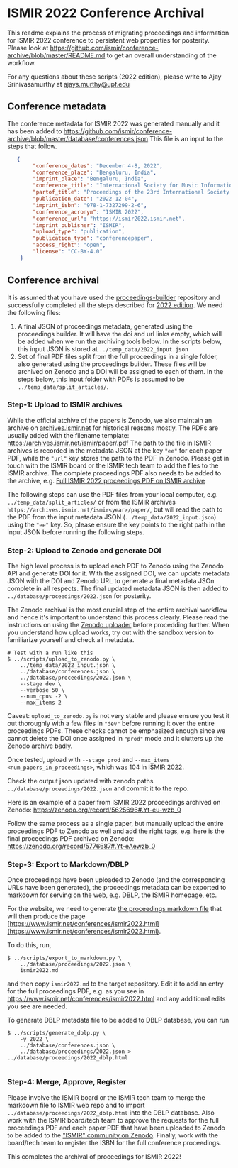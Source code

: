 # ISMIR 2022 Conference Archival

This readme explains the process of migrating proceedings and information for ISMIR 2022 conference to persistent web properties for posterity. Please look at https://github.com/ismir/conference-archive/blob/master/README.md to get an overall understanding of the workflow. 

For any questions about these scripts (2022 edition), please write to Ajay Srinivasamurthy at [ajays.murthy@upf.edu](mailto:ajays.murthy@upf.edu)

## Conference metadata
The conference metadata for ISMIR 2022 was generated manually and it has been added to https://github.com/ismir/conference-archive/blob/master/database/conferences.json This file is an input to the steps that follow. 

```json
   {
        "conference_dates": "December 4-8, 2022",
        "conference_place": "Bengaluru, India",
        "imprint_place": "Bengaluru, India",
        "conference_title": "International Society for Music Information Retrieval Conference",
        "partof_title": "Proceedings of the 23rd International Society for Music Information Retrieval Conference",
        "publication_date": "2022-12-04",
        "imprint_isbn": "978-1-7327299-2-6",
        "conference_acronym": "ISMIR 2022",
        "conference_url": "https://ismir2022.ismir.net",
        "imprint_publisher": "ISMIR",
        "upload_type": "publication",
        "publication_type": "conferencepaper",
        "access_right": "open",
        "license": "CC-BY-4.0"
    }
```

## Conference archival
It is assumed that you have used the [proceedings-builder](https://github.com/ismir/proceedings-builder) repository and successfully completed all the steps described for [2022 edition](https://github.com/ismir/proceedings-builder/blob/master/2022_scripts/README.md). We need the following files: 
1. A final JSON of proceedings metadata, generated using the proceedings builder. It will have the doi and url links empty, which will be added when we run the archiving tools below. In the scripts below, this input JSON is stored at `../temp_data/2022_input.json`
2. Set of final PDF files split from the full proceedings in a single folder, also generated using the proceedings builder. These files will be archived on Zenodo and a DOI will be assigned to each of them. In the steps below, this input folder with PDFs is assumed to be `../temp_data/split_articles/`.

### Step-1: Upload to ISMIR archives
While the official atchive of the papers is Zenodo, we also maintain an archive on [archives.ismir.net](archives.ismir.net) for historical reasons mostly. The PDFs are usually added with the filename template: https://archives.ismir.net/ismir<year>/paper/<paperID>.pdf  The path to the file in ISMIR archives is recorded in the metadata JSON at the key `"ee"` for each paper PDF, while the `"url"` key stores the path to the PDF in Zenodo. Please get in touch with the ISMIR board or the ISMIR tech team to add the files to the ISMIR archive. The complete proceedings PDF also needs to be added to the archive, e.g. [Full ISMIR 2022 proceedings PDF on ISMIR archive](http://archives.ismir.net/ismir2022/2022_Proceedings_ISMIR.pdf)

The following steps can use the PDF files from your local computer, e.g. `../temp_data/split_articles/` or from the ISMIR archives `https://archives.ismir.net/ismir<year>/paper/`, but will read the path to the PDF from the input metadata JSON (`../temp_data/2022_input.json`) using the `"ee"` key. So, please ensure the key points to the right path in the input JSON before running the following steps. 

### Step-2: Upload to Zenodo and generate DOI

The high level process is to upload each PDF to Zenodo using the Zenodo API and generate DOI for it. With the assigned DOI, we can update metadata JSON with the DOI and Zenodo URL to generate a final metadata JSOn complete in all respects. The final updated metadata JSON is then added to `../database/proceedings/2022.json` for posterity. 

The Zenodo archival is the most crucial step of the entire archival workflow and hence it's important to understand this process clearly. Please read the instructions on using the [Zenodo uploader](https://github.com/ismir/conference-archive/blob/master/README.md#3-zenodo-uploader) before procedding further. When you understand how upload works, try out with the sandbox version to familiarize yourself and check all metadata. 

```
# Test with a run like this
$ ../scripts/upload_to_zenodo.py \
    ../temp_data/2022_input.json \
    ../database/conferences.json \
    ../database/proceedings/2022.json \
    --stage dev \
    --verbose 50 \
    --num_cpus -2 \
    --max_items 2
```

Caveat: `upload_to_zenodo.py` is not very stable and please ensure you test it out thoroughly with a few files in `"dev"` before running it over the entire proceedings PDFs. These checks cannot be emphasized enough since we cannot delete the DOI once assigned in `"prod"` mode and it clutters up the Zenodo archive badly. 

Once tested, upload with `--stage prod` and `--max_items <num_papers_in_proceedings>`, which was 104 in ISMIR 2022. 

Check the output json updated with zenodo paths `../database/proceedings/2022.json` and commit it to the repo. 

Here is an example of a paper from ISMIR 2022 proceedings archived on Zenodo: https://zenodo.org/record/5625696#.Yt-eu-wzb_0

Follow the same process as a single paper, but manually upload the entire proceedings PDF to Zenodo as well and add the right tags, e.g. here is the final proceedings PDF archived on Zenodo: https://zenodo.org/record/5776687#.Yt-eAewzb_0

### Step-3: Export to Markdown/DBLP
Once proceedings have been uploaded to Zenodo (and the corresponding URLs have been generated), the proceedings metadata can be exported to markdown for serving on the web, e.g. DBLP, the ISMIR homepage, etc.

For the website, we need to generate [the proceedings markdown file](https://github.com/ismir/ismir-home/blob/master/docs/conferences/ismir2022.md) that will then produce the page [https://www.ismir.net/conferences/ismir2022.html](https://www.ismir.net/conferences/ismir2022.html). 

To do this, run, 
```
$ ../scripts/export_to_markdown.py \
    ../database/proceedings/2022.json \
    ismir2022.md
```
and then copy `ismir2022.md` to the target repository. Edit it to add an entry for the full proceedings PDF, e.g. as you see in https://www.ismir.net/conferences/ismir2022.html and any additional edits you see are needed. 
   
To generate DBLP metadata file to be added to DBLP database, you can run

```
$ ../scripts/generate_dblp.py \
    -y 2022 \ 
    ../database/conferences.json \ 
    ../database/proceedings/2022.json > ../database/proceedings/2022_dblp.html
    
```
### Step-4: Merge, Approve, Register
Please involve the ISMIR board or the ISMIR tech team to merge the markdown file to ISMIR web repo and to import `../database/proceedings/2022_dblp.html` into the DBLP database. Also work with the ISMIR board/tech team to approve the requests for the full proceedings PDF and each paper PDF that have been uploaded to Zenodo to be added to the ["ISMIR" community on Zenodo](https://zenodo.org/communities/ismir). Finally, work with the board/tech team to register the ISBN for the full conference proceedings. 

This completes the archival of proceedings for ISMIR 2022!
